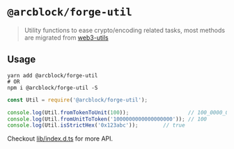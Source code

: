 # `@arcblock/forge-util`

> Utility functions to ease crypto/encoding related tasks, most methods are migrated from [web3-utils](https://github.com/ethereum/web3.js/blob/1.0/packages/web3-utils/README.md)

## Usage

```shell
yarn add @arcblock/forge-util
# OR
npm i @arcblock/forge-util -S
```

```javascript
const Util = require('@arcblock/forge-util');

console.log(Util.fromTokenToUnit(100));                   // 100_0000_0000_0000_0000
console.log(Util.fromUnitToToken('1000000000000000000')); // 100
console.log(Util.isStrictHex('0x123abc'));        // true
```

Checkout [lib/index.d.ts](./lib/index.d.ts) for more API.
